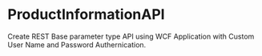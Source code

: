 # ProductInformationAPI
Create REST Base parameter type API using WCF Application with Custom User Name and Password Authernication.

